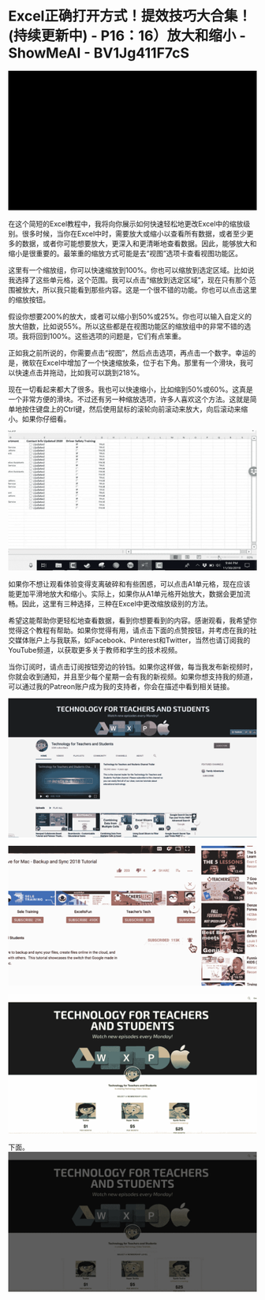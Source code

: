 # Excel正确打开方式！提效技巧大合集！(持续更新中) - P16：16）放大和缩小 - ShowMeAI - BV1Jg411F7cS

![](img/9e5ee495fedf6c9fae82317e5871f888_0.png)

在这个简短的Excel教程中，我将向你展示如何快速轻松地更改Excel中的缩放级别。很多时候，当你在Excel中时，需要放大或缩小以查看所有数据，或者至少更多的数据，或者你可能想要放大，更深入和更清晰地查看数据。因此，能够放大和缩小是很重要的。最笨重的缩放方式可能是去“视图”选项卡查看视图功能区。

这里有一个缩放组，你可以快速缩放到100%。你也可以缩放到选定区域。比如说我选择了这些单元格，这个范围。我可以点击“缩放到选定区域”，现在只有那个范围被放大，所以我只能看到那些内容。这是一个很不错的功能。你也可以点击这里的缩放按钮。

假设你想要200%的放大，或者可以缩小到50%或25%。你也可以输入自定义的放大倍数，比如说55%。所以这些都是在视图功能区的缩放组中的非常不错的选项。我将回到100%。这些选项的问题是，它们有点笨重。

正如我之前所说的，你需要点击“视图”，然后点击选项，再点击一个数字。幸运的是，微软在Excel中增加了一个快速缩放条，位于右下角。那里有一个滑块，我可以快速点击并拖动，比如我可以跳到218%。

现在一切看起来都大了很多。我也可以快速缩小，比如缩到50%或60%。这真是一个非常方便的滑块。不过还有另一种缩放选项，许多人喜欢这个方法。这就是简单地按住键盘上的Ctrl键，然后使用鼠标的滚轮向前滚动来放大，向后滚动来缩小。如果你仔细看。

![](img/9e5ee495fedf6c9fae82317e5871f888_2.png)

如果你不想让观看体验变得支离破碎和有些困惑，可以点击A1单元格，现在应该能更加平滑地放大和缩小。实际上，如果你从A1单元格开始放大，数据会更加流畅。因此，这里有三种选择，三种在Excel中更改缩放级别的方法。

希望这能帮助你更轻松地查看数据，看到你想要看到的内容。感谢观看，我希望你觉得这个教程有帮助。如果你觉得有用，请点击下面的点赞按钮，并考虑在我的社交媒体账户上与我联系，如Facebook、Pinterest和Twitter，当然也请订阅我的YouTube频道，以获取更多关于教师和学生的技术视频。

当你订阅时，请点击订阅按钮旁边的铃铛。如果你这样做，每当我发布新视频时，你就会收到通知，并且至少每个星期一会有我的新视频。如果你想支持我的频道，可以通过我的Patreon账户成为我的支持者，你会在描述中看到相关链接。

![](img/9e5ee495fedf6c9fae82317e5871f888_4.png)

![](img/9e5ee495fedf6c9fae82317e5871f888_5.png)

![](img/9e5ee495fedf6c9fae82317e5871f888_6.png)

下面。![](img/9e5ee495fedf6c9fae82317e5871f888_8.png)
